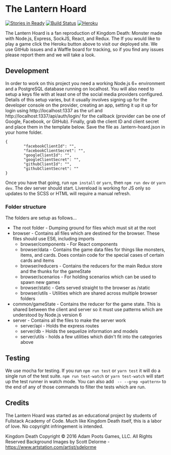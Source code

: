 # The Lantern Hoard
[![Stories in Ready](https://badge.waffle.io/waterfoul/Lantern-Hoard.svg?label=ready&title=Ready)](http://waffle.io/waterfoul/Lantern-Hoard)
[![Build Status](https://travis-ci.org/waterfoul/Lantern-Hoard.svg?branch=master)](https://travis-ci.org/waterfoul/Lantern-Hoard)
[![Heroku](https://heroku-badge.herokuapp.com/?svg=1&app=lantern-hoard)](https://lantern-hoard.herokuapp.com/)

The Lantern Hoard is a fan reproduction of Kingdom Death: Monster made with Node.js, Express, SockJS, React, and Redux. The If you would like to play a game click the Heroku button above to visit our deployed site. We use GitHub issues and a Waffle board for tracking, so if you find any issues please report them and we will take a look.

## Development
In order to work on this project you need a working Node.js 6+ environment and a PostgreSQL database running on
localhost. You will also need to setup a keys file with at least one of the social media providers configured. Details
of this setup varies, but it usually involves signing up for the developer console on the provider, creating an app, setting it up it up for login using http://localhost:1337 as the url and http://localhost:1337/api/auth/login/<provider> for the callback (provider can be one of Google, Facebook, or GitHub). Finally, grab the client ID and client secret and place them in the template below. Save the file as .lantern-hoard.json in your home folder.
```
{
        "facebookClientId": "",
        "facebookClientSecret": "",
        "googleClientId": "",
        "googleClientSecret": "",
        "githubClientId": "",
        "githubClientSecret": ""
}

```
Once you have that going, run `npm install` or `yarn`, then `npm run dev` or `yarn dev`. The dev server should start.
Livereload is working for JS only so updates to the SCSS or HTML will require a manual refresh.

### Folder structure
The folders are setup as follows...
* The root folder - Dumping ground for files which must sit at the root
* browser - Contains all files which are destined for the browser. These files should use ES6, including imports
  * browser/components - For React components
  * browser/data - Contains the game data files for things like monsters, items, and cards. Does contain code for the
    special cases of certain cards and items
  * browser/reducers - Contains the reducers for the main Redux store and the thunks for the gameState
  * browser/scenarios - For holding scenarios which can be used to spawn new games
  * browser/static - Gets served straight to the browser as /static
  * browser/utils - Utilities which are shared across multiple browser folders
* common/gameState - Contains the reducer for the game state. This is shared between the client and server so it must
  use patterns which are understood by Node.js version 6
* server - Contains all the files to make the server work
  * server/api - Holds the express routes
  * server/db - Holds the sequelize information and models
  * server/utils - holds a few utilities which didn't fit into the categories above

## Testing
We use mocha for testing. If you run `npm run test` or `yarn test` it will do a single run of the test suite.
`npm run test-watch` or `yarn test-watch` will start up the test runner in watch mode. You can also add
` -- --grep <pattern>` to the end of any of those commands to filter the tests which are run.

## Credits
The Lantern Hoard was started as an educational project by students of Fullstack Academy of Code. Much like Kingdom Death itself, this is a labor of love. No copyright infringement is intended.

Kingdom Death Copyright © 2016 Adam Poots Games, LLC. All Rights Reserved
Background Images by Scott Delorme - https://www.artstation.com/artist/sdelorme
